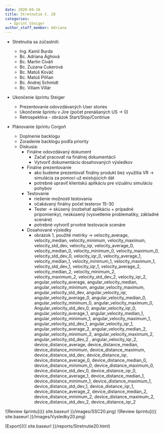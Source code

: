 ```yaml
---
date: 2020-04-16
title: Stretnutie č. 20
categories:
  - Sprint Steiger
author_staff_member: Adriana
---
```

- Stretnutia sa zúčastnili:
    - Ing. Kamil Burda
    - Bc. Adriana Ághová
    - Bc. Martin Civáň
    - Bc. Zuzana Cukerová
    - Bc. Matúš Kováč
    - Bc. Matúš Pilňan
    - Bc. Andrej Schmidt
    - Bc. Viliam Villár
    
- Ukončenie šprintu Steiger
    - Prezentovanie odovzdávaných User stories
    - Ukončenie šprintu v Jire (počet prenášaných US -> 0)
    - Retrospektíva - obrázok Start/Stop/Continue

- Plánovanie šprintu Corgoň
    - Doplnenie backlogu
    - Zoradenie backlogu podľa priority
    - Diskusia:
        - Finálne odovzdávaný dokument
            - Začať pracovať na finálnej dokumentácii
            - Vytvoriť dokumentáciu dosahovaných výsledkov
        - Finálne prezentovanie
            - ako budeme prezentovať finálny produkt bez využitia VR -> simulácia za pomoci už existujúcich dát
            - potrebné upraviť klientskú aplikáciu pre vizuálnu simuláciu pohybov
        - Testovanie
            - riešenie možností testovania 
            - očakávaný finálny počet testerov 15-30
            - Tester -> skúsený (rozbehať aplikáciu + prípadné pripomienky), neskúsený (vysvetlenie problematiky, základné scenáre)
            - potrebné vytvoriť prvotné testovacie scenáre
        - Dosahované výsledky 
            - obrázok 1, použité metriky -> velocity_average, velocity_median, velocity_minimum, velocity_maximum, velocity_std_dev, velocity_iqr, velocity_average_0, velocity_median_0, velocity_minimum_0, velocity_maximum_0, velocity_std_dev_0, velocity_iqr_0, velocity_average_1, velocity_median_1, velocity_minimum_1, velocity_maximum_1, velocity_std_dev_1, velocity_iqr_1, velocity_average_2, velocity_median_2, velocity_minimum_2, velocity_maximum_2, velocity_std_dev_2, velocity_iqr_2, angular_velocity_average, angular_velocity_median, angular_velocity_minimum, angular_velocity_maximum, angular_velocity_std_dev, angular_velocity_iqr, angular_velocity_average_0, angular_velocity_median_0, angular_velocity_minimum_0, angular_velocity_maximum_0, Angular_velocity_std_dev_0, angular_velocity_iqr_0, angular_velocity_average_1, angular_velocity_median_1, angular_velocity_minimum_1, angular_velocity_maximum_1, angular_velocity_std_dev_1, angular_velocity_iqr_1, angular_velocity_average_2, angular_velocity_median_2, angular_velocity_minimum_2, angular_velocity_maximum_2, angular_velocity_std_dev_2 , angular_velocity_iqr_2, device_distance_average, device_distance_median, device_distance_minimum, device_distance_maximum, device_distance_std_dev, device_distance_iqr, device_distance_average_0, device_distance_median_0, device_distance_minimum_0, device_distance_maximum_0, device_distance_std_dev_0, device_distance_iqr_0, device_distance_average_1, device_distance_median_1, device_distance_minimum_1, device_distance_maximum_1, device_distance_std_dev_1, device_distance_iqr_1, device_distance_average_2, device_distance_median_2, device_distance_minimum_2, device_distance_maximum_2, device_distance_std_dev_2, device_distance_iqr_2

![Review šprintu]({{ site.baseurl }}/images/SSC20.png)
![Review šprintu]({{ site.baseurl }}/images/Vysledky20.png)

[Export]({{ site.baseurl }}/reports/Stretnutie20.html)